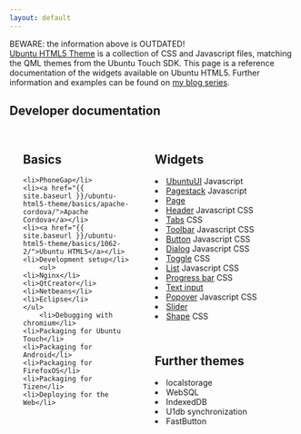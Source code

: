 ```yaml
---
layout: default
---
```


<div>
BEWARE: the information above is OUTDATED!
</div>

<section id="developerDocumentation"><a href="https://launchpad.net/ubuntu-html5-theme">Ubuntu HTML5 Theme</a> is 
a collection of CSS and Javascript files, matching the QML themes from the Ubuntu Touch SDK. This page is a
 reference documentation of the widgets available on Ubuntu HTML5. Further information and examples can be 
 found on <a href="{{ site.baseurl }}/taming-the-ubuntu-html5-platform-part1/">my blog series</a>.

<h2>Developer documentation</h2>
<div class="documentationBox" >

<ul style=" width:200px; float: left;list-style-position: inside;margin-left:0px;" >
	
<h2>Basics</h2>

	<li>PhoneGap</li>
	<li><a href="{{ site.baseurl }}/ubuntu-html5-theme/basics/apache-cordova/">Apache Cordova</a></li>
	<li><a href="{{ site.baseurl }}/ubuntu-html5-theme/basics/1062-2/">Ubuntu HTML5</a></li>
	<li>Development setup</li>
        <ul>
	<li>Nginx</li>
	<li>QtCreator</li>
	<li>Netbeans</li>
	<li>Eclipse</li>
	</ul>
        <li>Debugging with chromium</li>
	<li>Packaging for Ubuntu Touch</li>
	<li>Packaging for Android</li>
	<li>Packaging for FirefoxOS</li>
	<li>Packaging for Tizen</li>
	<li>Deploying for the Web</li>
</ul>

<ul style="list-style-position:inside; width:180px; float: left; margin-left:8px">
	<h2>Widgets</h2>
	<li><a href="{{ site.baseurl }}/ubuntu-html5-theme/widgets/ubuntu-ui/">UbuntuUI</a> <span class="badge">Javascript</span> </li> 
	<li><a href="{{ site.baseurl }}/ubuntu-html5-theme/widgets/pagestack/">Pagestack</a> <span class="badge">Javascript</span> </li>
	<li><a href="{{ site.baseurl }}/ubuntu-html5-theme/widgets/page/">Page</a> </li>
	<li><a href="{{ site.baseurl }}/ubuntu-html5-theme/widgets/header/">Header</a> <span class="badge">Javascript</span>  <span class="badge">CSS</span> </li>
	<li><a href="{{ site.baseurl }}/ubuntu-html5-theme/widgets/tabs/">Tabs</a> <span class="badge">CSS</span> </li>	
        <li><a href="{{ site.baseurl }}/ubuntu-html5-theme/widgets/toolbar/">Toolbar</a> <span class="badge">Javascript</span>  <span class="badge">CSS</span> </li>
	<li><a href="{{ site.baseurl }}/ubuntu-html5-theme/widgets/button/">Button</a> <span class="badge">Javascript</span>  <span class="badge">CSS</span> </li>
	<li><a href="{{ site.baseurl }}/ubuntu-html5-theme/widgets/dialog/">Dialog</a> <span class="badge">Javascript</span>  <span class="badge">CSS</span> </li>
	<li><a href="{{ site.baseurl }}/ubuntu-html5-theme/widgets/toggle/">Toggle</a> <span class="badge">CSS</span></li>
	<li><a href="{{ site.baseurl }}/ubuntu-html5-theme/widgets/list/">List</a> <span class="badge">Javascript</span>  <span class="badge">CSS</span> </li>
	<li><a href="{{ site.baseurl }}/ubuntu-html5-theme/widgets/progress-bar/">Progress bar</a> <span class="badge">CSS</span> </li>
	<li><a href="{{ site.baseurl }}/ubuntu-html5-theme/widgets/text-input/">Text input</a></li>
	<li><a href="{{ site.baseurl }}/ubuntu-html5-theme/widgets/popover/">Popover</a> <span class="badge">Javascript</span>  <span class="badge">CSS</span> </li>
        <li><a href="{{ site.baseurl }}/ubuntu-html5-theme/widgets/slider/">Slider</a></li>	
        <li><a href="{{ site.baseurl }}/ubuntu-html5-theme/widgets/shape/">Shape</a> <span class="badge">CSS</span> </li>
</ul>

<ul style="float:left;list-style-position:inside; width: 200px; margin-left:8px;">
	<h2>Further themes </h2>
	<li>localstorage</li>
	<li>WebSQL</li>
	<li>IndexedDB</li>
	<li>U1db synchronization</li>
	<li>FastButton</li>
</ul>
</div>
<div style="clear:both;"></div>
</section>